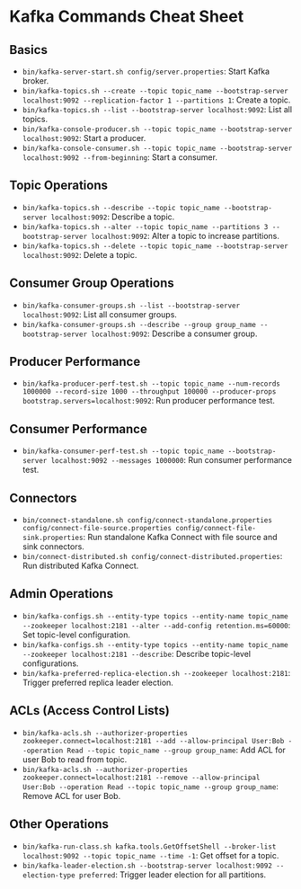 # Kafka Commands Cheat Sheet

## Basics

- `bin/kafka-server-start.sh config/server.properties`: Start Kafka broker.
- `bin/kafka-topics.sh --create --topic topic_name --bootstrap-server localhost:9092 --replication-factor 1 --partitions 1`: Create a topic.
- `bin/kafka-topics.sh --list --bootstrap-server localhost:9092`: List all topics.
- `bin/kafka-console-producer.sh --topic topic_name --bootstrap-server localhost:9092`: Start a producer.
- `bin/kafka-console-consumer.sh --topic topic_name --bootstrap-server localhost:9092 --from-beginning`: Start a consumer.

## Topic Operations

- `bin/kafka-topics.sh --describe --topic topic_name --bootstrap-server localhost:9092`: Describe a topic.
- `bin/kafka-topics.sh --alter --topic topic_name --partitions 3 --bootstrap-server localhost:9092`: Alter a topic to increase partitions.
- `bin/kafka-topics.sh --delete --topic topic_name --bootstrap-server localhost:9092`: Delete a topic.

## Consumer Group Operations

- `bin/kafka-consumer-groups.sh --list --bootstrap-server localhost:9092`: List all consumer groups.
- `bin/kafka-consumer-groups.sh --describe --group group_name --bootstrap-server localhost:9092`: Describe a consumer group.

## Producer Performance

- `bin/kafka-producer-perf-test.sh --topic topic_name --num-records 1000000 --record-size 1000 --throughput 100000 --producer-props bootstrap.servers=localhost:9092`: Run producer performance test.

## Consumer Performance

- `bin/kafka-consumer-perf-test.sh --topic topic_name --bootstrap-server localhost:9092 --messages 1000000`: Run consumer performance test.

## Connectors

- `bin/connect-standalone.sh config/connect-standalone.properties config/connect-file-source.properties config/connect-file-sink.properties`: Run standalone Kafka Connect with file source and sink connectors.
- `bin/connect-distributed.sh config/connect-distributed.properties`: Run distributed Kafka Connect.

## Admin Operations

- `bin/kafka-configs.sh --entity-type topics --entity-name topic_name --zookeeper localhost:2181 --alter --add-config retention.ms=60000`: Set topic-level configuration.
- `bin/kafka-configs.sh --entity-type topics --entity-name topic_name --zookeeper localhost:2181 --describe`: Describe topic-level configurations.
- `bin/kafka-preferred-replica-election.sh --zookeeper localhost:2181`: Trigger preferred replica leader election.

## ACLs (Access Control Lists)

- `bin/kafka-acls.sh --authorizer-properties zookeeper.connect=localhost:2181 --add --allow-principal User:Bob --operation Read --topic topic_name --group group_name`: Add ACL for user Bob to read from topic.
- `bin/kafka-acls.sh --authorizer-properties zookeeper.connect=localhost:2181 --remove --allow-principal User:Bob --operation Read --topic topic_name --group group_name`: Remove ACL for user Bob.

## Other Operations

- `bin/kafka-run-class.sh kafka.tools.GetOffsetShell --broker-list localhost:9092 --topic topic_name --time -1`: Get offset for a topic.
- `bin/kafka-leader-election.sh --bootstrap-server localhost:9092 --election-type preferred`: Trigger leader election for all partitions.


